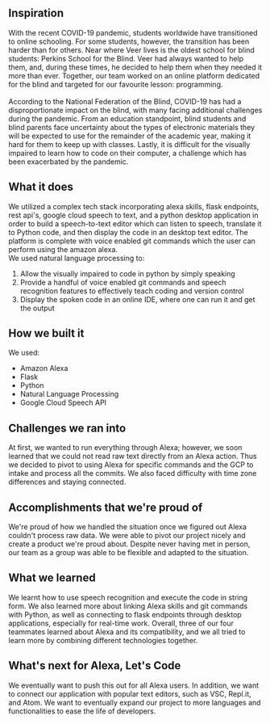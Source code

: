 

## Inspiration
With the recent COVID-19 pandemic, students worldwide have transitioned to online schooling. For some students, however, the transition has been harder than for others. Near where Veer lives is the oldest school for blind students: Perkins School for the Blind. Veer had always wanted to help them, and, during these times, he decided to help them when they needed it more than ever. Together, our team worked on an online platform dedicated for the blind and targeted for our favourite lesson: programming.<br><br>
According to the National Federation of the Blind, COVID-19 has had a disproportionate impact on the blind, with many facing additional challenges during the pandemic. From an education standpoint, blind students and blind parents face uncertainty about the types of electronic materials they will be expected to use for the remainder of the academic year, making it hard for them to keep up with classes. Lastly, it is difficult for the visually impaired to learn how to code on their computer, a challenge which has been exacerbated by the pandemic.

## What it does
We utilized a complex tech stack incorporating alexa skills, flask endpoints, rest api's, google cloud speech to text, and a python desktop application in order to build a speech-to-text editor which can listen to speech, translate it to Python code, and then display the code in an desktop text editor. The platform is complete with voice enabled git commands which the user can perform using the amazon alexa.<br>
We used natural language processing to:
<ol>
<li>Allow the visually impaired to code in python by simply speaking</li>
<li>Provide a handful of voice enabled git commands and speech recognition features to effectively teach coding and version control</li>
<li>Display the spoken code in an online IDE, where one can run it and get the output</li>
</ol>

## How we built it
We used:
<ul>
<li>Amazon Alexa</li>
<li>Flask</li>
<li>Python</li>
<li>Natural Language Processing</li>
<li>Google Cloud Speech API</li>
</ul>

## Challenges we ran into
At first, we wanted to run everything through Alexa; however, we soon learned that we could not read raw text directly from an Alexa action. Thus we decided to pivot to using Alexa for specific commands and the GCP to intake and process all the commits. We also faced difficulty with time zone differences and staying connected. 

## Accomplishments that we're proud of
We're proud of how we handled the situation once we figured out Alexa couldn't process raw data. We were able to pivot our project nicely and create a product we're proud about. Despite never having met in person, our team as a group was able to be flexible and adapted to the situation. 

## What we learned
We learnt how to use speech recognition and execute the code in string form. We also learned more about linking Alexa skills and git commands with Python, as well as connecting to flask endpoints through desktop applications, especially for real-time work. Overall, three of our four teammates learned about Alexa and its compatibility, and we all tried to learn more by combining different technologies together. 

## What's next for Alexa, Let's Code
We eventually want to push this out for all Alexa users. In addition, we want to connect our application with popular text editors, such as VSC, Repl.it, and Atom. We want to eventually expand our project to more languages and functionalities to ease the life of developers. 